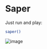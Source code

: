 # Saper

Just run and play:
```bash
saper()
```

![image](https://user-images.githubusercontent.com/66647202/162835501-53f50a63-f6e9-411c-8e10-d8caf9abdb89.png)
